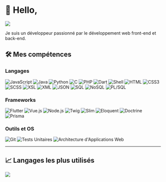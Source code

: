 # 👋 Hello,

<picture>
  <source
    srcset="https://github-readme-stats.vercel.app/api?username=Aliec-AQ&show_icons=true&theme=highcontrast&title_color=2f80ed&text_color=434d58&icon_color=4c71f2&border_color=e4e2e2&bg_color=fffefe&hide_border=false&border_radius=4.5"
    media="(prefers-color-scheme: dark)"
  />
  <source
    srcset="https://github-readme-stats.vercel.app/api?username=Aliec-AQ&show_icons=true&theme=default&title_color=2f80ed&text_color=434d58&icon_color=4c71f2&border_color=e4e2e2&bg_color=fffefe&hide_border=false&border_radius=4.5"
    media="(prefers-color-scheme: light), (prefers-color-scheme: no-preference)"
  />
  <img src="https://github-readme-stats.vercel.app/api?username=Aliec-AQ&show_icons=true&theme=default&title_color=2f80ed&text_color=434d58&icon_color=4c71f2&border_color=e4e2e2&bg_color=fffefe&hide_border=false&border_radius=4.5" />
</picture>

Je suis un développeur passionné par le développement web front-end et back-end.

## 🛠️ Mes compétences

### Langages
![JavaScript](https://img.shields.io/badge/JavaScript-F7DF1E?logo=javascript&logoColor=black)
![Java](https://img.shields.io/badge/Java-007396?logo=java&logoColor=white)
![Python](https://img.shields.io/badge/Python-3776AB?logo=python&logoColor=white)
![C](https://img.shields.io/badge/C-A8B9CC?logo=c&logoColor=black)
![PHP](https://img.shields.io/badge/PHP-777BB4?logo=php&logoColor=white)
![Dart](https://img.shields.io/badge/Dart-0175C2?logo=dart&logoColor=white)
![Shell](https://img.shields.io/badge/Shell-4EAA25?logo=gnu-bash&logoColor=white)
![HTML](https://img.shields.io/badge/HTML5-E34F26?logo=html5&logoColor=white)
![CSS3](https://img.shields.io/badge/CSS3-1572B6?logo=css3&logoColor=white)
![SCSS](https://img.shields.io/badge/SCSS-CC6699?logo=sass&logoColor=white)
![XSL](https://img.shields.io/badge/XSL-EB8C00?logo=w3c&logoColor=white)
![XML](https://img.shields.io/badge/XML-FF6600?logo=xml&logoColor=white)
![JSON](https://img.shields.io/badge/JSON-000000?logo=json&logoColor=white)
![SQL](https://img.shields.io/badge/SQL-336791?logo=sql&logoColor=white)
![NoSQL](https://img.shields.io/badge/NoSQL-005571?logo=nosql&logoColor=white)
![PL/SQL](https://img.shields.io/badge/PLSQL-F80000?logo=oracle&logoColor=white)

### Frameworks
![Flutter](https://img.shields.io/badge/Flutter-02569B?logo=flutter&logoColor=white)
![Vue.js](https://img.shields.io/badge/Vue.js-4FC08D?logo=vue.js&logoColor=white)
![Node.js](https://img.shields.io/badge/Node.js-339933?logo=node.js&logoColor=white)
![Twig](https://img.shields.io/badge/Twig-339933?logo=twig&logoColor=white)
![Slim](https://img.shields.io/badge/Slim-74B9FF?logo=slim&logoColor=white)
![Eloquent](https://img.shields.io/badge/Eloquent-FF2D20?logo=eloquent&logoColor=white)
![Doctrine](https://img.shields.io/badge/Doctrine-FF6C37?logo=doctrine&logoColor=white)
![Prisma](https://img.shields.io/badge/Prisma-2D3748?logo=prisma&logoColor=white)

### Outils et OS
![Git](https://img.shields.io/badge/Git-F05032?logo=git&logoColor=white)
![Tests Unitaires](https://img.shields.io/badge/Tests%20Unitaires-E34F26?logo=testing-library&logoColor=white)
![Architecture d'Applications Web](https://img.shields.io/badge/Architecture%20d'Applications%20Web-007ACC?logo=web&logoColor=white)

***

## 📈 Langages les plus utilisés

<picture>
  <source
    srcset="https://github-readme-stats.vercel.app/api/top-langs/?username=Aliec-AQ&hide_progress=true&theme=highcontrast&title_color=2f80ed&text_color=434d58&icon_color=4c71f2&border_color=e4e2e2&bg_color=fffefe&hide_border=false&border_radius=4.5"
    media="(prefers-color-scheme: dark)"
  />
  <source
    srcset="https://github-readme-stats.vercel.app/api/top-langs/?username=Aliec-AQ&hide_progress=true&theme=default&title_color=2f80ed&text_color=434d58&icon_color=4c71f2&border_color=e4e2e2&bg_color=fffefe&hide_border=false&border_radius=4.5"
    media="(prefers-color-scheme: light), (prefers-color-scheme: no-preference)"
  />
  <img src="https://github-readme-stats.vercel.app/api/top-langs/?username=Aliec-AQ&hide_progress=true&theme=default&title_color=2f80ed&text_color=434d58&icon_color=4c71f2&border_color=e4e2e2&bg_color=fffefe&hide_border=false&border_radius=4.5" />
</picture>
